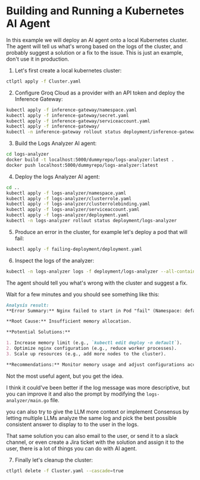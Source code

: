 # Building and Running a Kubernetes AI Agent

In this example we will deploy an AI agent onto a local Kubernetes cluster. The agent will tell us what's wrong based on the logs of the cluster, and probably suggest a solution or a fix to the issue. This is just an example, don't use it in production.

1. Let's first create a local kubernetes cluster:

```bash
ctlptl apply -f Cluster.yaml
```

2. Configure Groq Cloud as a provider with an API token and deploy the Inference Gateway:

```bash
kubectl apply -f inference-gateway/namespace.yaml
kubectl apply -f inference-gateway/secret.yaml
kubectl apply -f inference-gateway/serviceaccount.yaml
kubectl apply -f inference-gateway/
kubectl -n inference-gateway rollout status deployment/inference-gateway
```

3. Build the Logs Analyzer AI agent:

```bash
cd logs-analyzer
docker build -t localhost:5000/dummyrepo/logs-analyzer:latest .
docker push localhost:5000/dummyrepo/logs-analyzer:latest
```

4. Deploy the logs Analyzer AI agent:

```bash
cd ..
kubectl apply -f logs-analyzer/namespace.yaml
kubectl apply -f logs-analyzer/clusterrole.yaml
kubectl apply -f logs-analyzer/clusterrolebinding.yaml
kubectl apply -f logs-analyzer/serviceaccount.yaml
kubectl apply -f logs-analyzer/deployment.yaml
kubectl -n logs-analyzer rollout status deployment/logs-analyzer
```

5. Produce an error in the cluster, for example let's deploy a pod that will fail:

```bash
kubectl apply -f failing-deployment/deployment.yaml
```

6. Inspect the logs of the analyzer:

```bash
kubectl -n logs-analyzer logs -f deployment/logs-analyzer --all-containers
```

The agent should tell you what's wrong with the cluster and suggest a fix.

Wait for a few minutes and you should see something like this:

```md
Analysis result:
**Error Summary:** Nginx failed to start in Pod "fail" (Namespace: default) due to low memory configurations.

**Root Cause:** Insufficient memory allocation.

**Potential Solutions:**

1. Increase memory limit (e.g., `kubectl edit deploy -n default`).
2. Optimize nginx configuration (e.g., reduce worker processes).
3. Scale up resources (e.g., add more nodes to the cluster).

**Recommendations:** Monitor memory usage and adjust configurations accordingly to prevent similar issues.
```

Not the most useful agent, but you get the idea.

I think it could've been better if the log message was more descriptive, but you can improve it and also the prompt by modifying the `logs-analyzer/main.go` file.

you can also try to give the LLM more context or implement Consensus by letting multiple LLMs analyze the same log and pick the best possible consistent answer to display to to the user in the logs.

That same solution you can also email to the user, or send it to a slack channel, or even create a Jira ticket with the solution and assign it to the user, there is a lot of things you can do with AI agent.

7. Finally let's cleanup the cluster:

```bash
ctlptl delete -f Cluster.yaml --cascade=true
```

